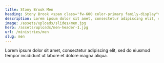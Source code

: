 ```yaml
---
title: Stony Brook Men
heading: Stony Brook <span class="fw-600 color-primary family-display">Men</span>
description: Lorem ipsum dolor sit amet, consectetur adipiscing elit, sed do eiusmod tempor incididunt ut labore et dolore magna aliqua.
image: /assets/uploads/slides/men.jpg
hero: /assets/uploads/men-header-1.jpg
url: /ministries/men
slug: men
---
```


Lorem ipsum dolor sit amet, consectetur adipiscing elit, sed do eiusmod tempor incididunt ut labore et dolore magna aliqua.